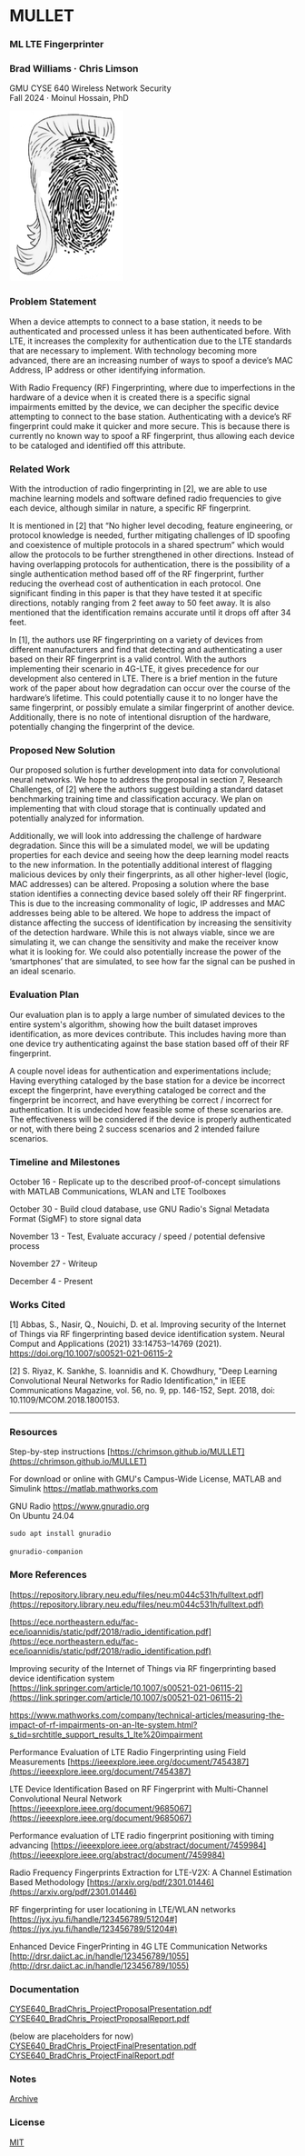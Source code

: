 # MULLET

### ML LTE Fingerprinter
### Brad Williams · Chris Limson
GMU CYSE 640 Wireless Network Security  
Fall 2024 · Moinul Hossain, PhD  

<img src="images/mullet_fingerprinter.jpg" width="200" height="300">

### Problem Statement
When a device attempts to connect to a base station, it needs to be authenticated and processed unless it has been authenticated before.  With LTE, it increases the complexity for authentication due to the LTE standards that are necessary to implement.  With technology becoming more advanced, there are an increasing number of ways to spoof a device’s MAC Address, IP address or other identifying information.

With Radio Frequency (RF) Fingerprinting, where due to imperfections in the hardware of a device when it is created there is a specific signal impairments emitted by the device, we can decipher the specific device attempting to connect to the base station.  Authenticating with a device’s RF fingerprint could make it quicker and more secure.  This is because there is currently no known way to spoof a RF fingerprint, thus allowing each device to be cataloged and identified off this attribute.

### Related Work
With the introduction of radio fingerprinting in [2], we are able to use machine learning models and software defined radio frequencies to give each device, although similar in nature, a specific RF fingerprint.

It is mentioned in [2] that “No higher level decoding, feature engineering, or protocol knowledge is needed, further mitigating challenges of ID spoofing and coexistence of multiple protocols in a shared spectrum” which would allow the protocols to be further strengthened in other directions.  Instead of having overlapping protocols for authentication, there is the possibility of a single authentication method based off of the RF fingerprint, further reducing the overhead cost of authentication in each protocol.  One significant finding in this paper is that they have tested it at specific directions, notably ranging from 2 feet away to 50 feet away.  It is also mentioned that the identification remains accurate until it drops off after 34 feet.

In [1], the authors use RF fingerprinting on a variety of devices from different manufacturers and find that detecting and authenticating a user based on their RF fingerprint is a valid control.  With the authors implementing their scenario in 4G-LTE, it gives precedence for our development also centered in LTE.  There is a brief mention in the future work of the paper about how degradation can occur over the course of the hardware’s lifetime.  This could potentially cause it to no longer have the same fingerprint, or possibly emulate a similar fingerprint of another device.  Additionally, there is no note of intentional disruption of the hardware, potentially changing the fingerprint of the device.

### Proposed New Solution
Our proposed solution is further development into data for convolutional neural networks.  We hope to address the proposal in section 7, Research Challenges, of [2] where the authors suggest building a standard dataset benchmarking training time and classification accuracy.  We plan on implementing that with cloud storage that is continually updated and potentially analyzed for information.

Additionally, we will look into addressing the challenge of hardware degradation.  Since this will be a simulated model, we will be updating properties for each device and seeing how the deep learning model reacts to the new information.  In the potentially additional interest of flagging malicious devices by only their fingerprints, as all other higher-level (logic, MAC addresses) can be altered.  Proposing a solution where the base station identifies a connecting device based solely off their RF fingerprint.  This is due to the increasing commonality of logic, IP addresses and MAC addresses being able to be altered.  We hope to address the impact of distance affecting the success of identification by increasing the sensitivity of the detection hardware.  While this is not always viable, since we are simulating it, we can change the sensitivity and make the receiver know what it is looking for.  We could also potentially increase the power of the ‘smartphones’ that are simulated, to see how far the signal can be pushed in an ideal scenario.  

### Evaluation Plan
Our evaluation plan is to apply a large number of simulated devices to the entire system's algorithm, showing how the built dataset improves identification, as more devices contribute.  This includes having more than one device try authenticating against the base station based off of their RF fingerprint.

A couple novel ideas for authentication and experimentations include; Having everything cataloged by the base station for a device be incorrect except the fingerprint, have everything cataloged be correct and the fingerprint be incorrect, and have everything be correct / incorrect for authentication.  It is undecided how feasible some of these scenarios are.  The effectiveness will be considered if the device is properly authenticated or not, with there being 2 success scenarios and 2 intended failure scenarios.

### Timeline and Milestones
October 16 - Replicate up to the described proof-of-concept simulations with MATLAB Communications, WLAN and LTE Toolboxes

October 30 - Build cloud database, use GNU Radio's Signal Metadata Format (SigMF) to store signal data 

November 13 - Test, Evaluate accuracy / speed / potential defensive process

November 27 - Writeup

December 4 - Present

### Works Cited
[1] Abbas, S., Nasir, Q., Nouichi, D. et al. Improving security of the Internet of Things via RF fingerprinting based device identification system. Neural Comput and Applications (2021) 33:14753–14769 (2021). https://doi.org/10.1007/s00521-021-06115-2

[2] S. Riyaz, K. Sankhe, S. Ioannidis and K. Chowdhury, "Deep Learning Convolutional Neural Networks for Radio Identification," in IEEE Communications Magazine, vol. 56, no. 9, pp. 146-152, Sept. 2018, doi: 10.1109/MCOM.2018.1800153.

---

### Resources
Step-by-step instructions [https://chrimson.github.io/MULLET](https://chrimson.github.io/MULLET)

For download or online with GMU's Campus-Wide License, MATLAB and Simulink https://matlab.mathworks.com  

GNU Radio https://www.gnuradio.org  
On Ubuntu 24.04  
```
sudo apt install gnuradio

gnuradio-companion
```

### More References
[https://repository.library.neu.edu/files/neu:m044c531h/fulltext.pdf](https://repository.library.neu.edu/files/neu:m044c531h/fulltext.pdf)

[https://ece.northeastern.edu/fac-ece/ioannidis/static/pdf/2018/radio_identification.pdf](https://ece.northeastern.edu/fac-ece/ioannidis/static/pdf/2018/radio_identification.pdf)

Improving security of the Internet of Things via RF fingerprinting based device identification system [https://link.springer.com/article/10.1007/s00521-021-06115-2](https://link.springer.com/article/10.1007/s00521-021-06115-2)

https://www.mathworks.com/company/technical-articles/measuring-the-impact-of-rf-impairments-on-an-lte-system.html?s_tid=srchtitle_support_results_1_lte%20impairment

Performance Evaluation of LTE Radio Fingerprinting using Field Measurements [https://ieeexplore.ieee.org/document/7454387](https://ieeexplore.ieee.org/document/7454387)

LTE Device Identification Based on RF Fingerprint with Multi-Channel Convolutional Neural Network [https://ieeexplore.ieee.org/document/9685067](https://ieeexplore.ieee.org/document/9685067)

Performance evaluation of LTE radio fingerprint positioning with timing advancing [https://ieeexplore.ieee.org/abstract/document/7459984](https://ieeexplore.ieee.org/abstract/document/7459984)

Radio Frequency Fingerprints Extraction for LTE-V2X: A Channel Estimation Based Methodology [https://arxiv.org/pdf/2301.01446](https://arxiv.org/pdf/2301.01446)

RF fingerprinting for user locationing in LTE/WLAN networks [https://jyx.jyu.fi/handle/123456789/51204#](https://jyx.jyu.fi/handle/123456789/51204#)

Enhanced Device FingerPrinting in 4G LTE Communication Networks [http://drsr.daiict.ac.in/handle/123456789/1055](http://drsr.daiict.ac.in/handle/123456789/1055)

### Documentation
[CYSE640_BradChris_ProjectProposalPresentation.pdf](docs/CYSE640_BradChris_ProjectProposalPresentation.pdf)  
[CYSE640_BradChris_ProjectProposalReport.pdf](docs/CYSE640_BradChris_ProjectProposalReport.pdf)

(below are placeholders for now)  
[CYSE640_BradChris_ProjectFinalPresentation.pdf](docs/CYSE640_BradChris_ProjectFinalPresentation.pdf)  
[CYSE640_BradChris_ProjectFinalReport.pdf](docs/CYSE640_BradChris_ProjectFinalReport.pdf)  

### Notes
[Archive](archive.md)

### License
[MIT](LICENSE)
